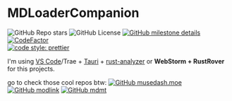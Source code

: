 # MDLoaderCompanion

![GitHub Repo stars](https://img.shields.io/github/stars/FlameChart/mdloadercompanion?style=flat&logo=github)
![GitHub License](https://img.shields.io/github/license/FlameChart/mdloadercompanion) 
[![GitHub milestone details](https://img.shields.io/github/milestones/progress-percent/FlameChart/mdloadercompanion/1)](https://github.com/FlameChart/mdloadercompanion/milestone/1)
[![CodeFactor](https://www.codefactor.io/repository/github/flamechart/mdloadercompanion/badge)](https://www.codefactor.io/repository/github/flamechart/mdloadercompanion)  
[![code style: prettier](https://img.shields.io/badge/code_style-prettier-ff69b4.svg?style=flat-square)](https://github.com/prettier/prettier)

I'm using [VS Code](https://code.visualstudio.com/)/Trae + [Tauri](https://marketplace.visualstudio.com/items?itemName=tauri-apps.tauri-vscode) + [rust-analyzer](https://marketplace.visualstudio.com/items?itemName=rust-lang.rust-analyzer) or **WebStorm + RustRover** for this projects.

go to check those cool repos btw: 
[![GitHub musedash.moe](https://img.shields.io/badge/GitHub-simon300000%2Fmusedash.moe-green?logo=github)](https://github.com/simon300000/musedash.moe)
[![GitHub modlink](https://img.shields.io/badge/GitHub-MDModsDev%2FModLinks-green?logo=github)](https://github.com/MDModsDev/ModLinks)
[![GitHub mdmt](https://img.shields.io/badge/GitHub-MDModsDev%2FMuseDashModTools-green?logo=github)](https://github.com/MDModsDev/MuseDashModTools)
